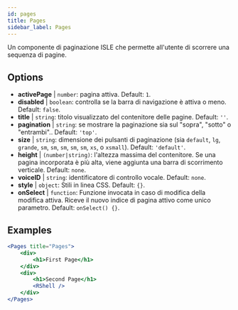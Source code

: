 ```yaml
---
id: pages 
title: Pages
sidebar_label: Pages
---
```


Un componente di paginazione ISLE che permette all'utente di scorrere una sequenza di pagine.

## Options

* __activePage__ | `number`: pagina attiva. Default: `1`.
* __disabled__ | `boolean`: controlla se la barra di navigazione è attiva o meno. Default: `false`.
* __title__ | `string`: titolo visualizzato del contenitore delle pagine. Default: `''`.
* __pagination__ | `string`: se mostrare la paginazione sia sul "sopra", "sotto" o "entrambi".. Default: `'top'`.
* __size__ | `string`: dimensione dei pulsanti di paginazione (sia `default`, `lg`, `grande`, `sm`, `sm`, `sm`, `sm`, `sm`, `xs`, o `xsmall`). Default: `'default'`.
* __height__ | `(number|string)`: l'altezza massima del contenitore. Se una pagina incorporata è più alta, viene aggiunta una barra di scorrimento verticale. Default: `none`.
* __voiceID__ | `string`: identificatore di controllo vocale. Default: `none`.
* __style__ | `object`: Stili in linea CSS. Default: `{}`.
* __onSelect__ | `function`: Funzione invocata in caso di modifica della modifica attiva. Riceve il nuovo indice di pagina attivo come unico parametro. Default: `onSelect() {}`.


## Examples

```jsx live
<Pages title="Pages">
    <div>
        <h1>First Page</h1>
    </div>
    <div>
        <h1>Second Page</h1>
        <RShell />
    </div>
</Pages>
``` 



